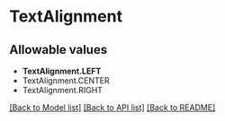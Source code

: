 # TextAlignment


## Allowable values

* **TextAlignment.LEFT**
* TextAlignment.CENTER
* TextAlignment.RIGHT

[[Back to Model list]](../README.md#documentation-for-models) [[Back to API list]](../README.md#documentation-for-api-endpoints) [[Back to README]](../README.md)
